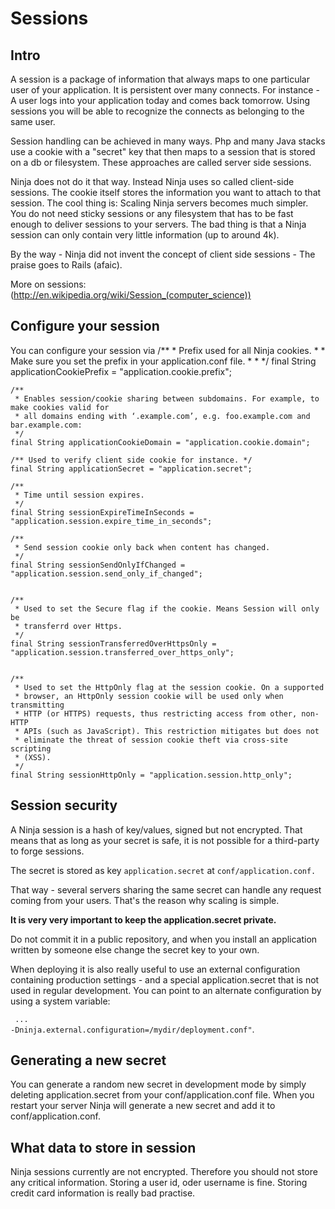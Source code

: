 Sessions
========

Intro
-----

A session is a package of information that always maps to one particular user of your application. 
It is persistent over many connects. For instance - A user logs into your application today 
and comes back tomorrow. Using sessions you will be able to recognize the connects as belonging to the
same user.

Session handling can be achieved in many ways. Php and many Java stacks use a cookie with a "secret" key
that then maps to a session that is stored on a db or filesystem. These approaches are called server side sessions.

Ninja does not do it that way. Instead Ninja uses so called client-side sessions. The cookie itself stores
the information you want to attach to that session. The cool thing is: Scaling Ninja servers becomes
much simpler. You do not need sticky sessions or any filesystem that has to be fast enough to
deliver sessions to your servers. The bad thing is that a Ninja session can only contain very little
information (up to around 4k).

By the way - Ninja did not invent the concept of client side sessions - The praise goes to Rails (afaic). 

More on sessions: (http://en.wikipedia.org/wiki/Session_(computer_science))


Configure your session
----------------------

 You can configure your session via 
    /**
     * Prefix used for all Ninja cookies.
     * 
     * Make sure you set the prefix in your application.conf file.
     * 
     * */
    final String applicationCookiePrefix = "application.cookie.prefix";

    /**
     * Enables session/cookie sharing between subdomains. For example, to make cookies valid for
     * all domains ending with ‘.example.com’, e.g. foo.example.com and bar.example.com:
     */
    final String applicationCookieDomain = "application.cookie.domain";

    /** Used to verify client side cookie for instance. */
    final String applicationSecret = "application.secret";

    /**
     * Time until session expires.
     */
    final String sessionExpireTimeInSeconds = "application.session.expire_time_in_seconds";

    /**
     * Send session cookie only back when content has changed.
     */
    final String sessionSendOnlyIfChanged = "application.session.send_only_if_changed";


    /**
     * Used to set the Secure flag if the cookie. Means Session will only be
     * transferrd over Https.
     */
    final String sessionTransferredOverHttpsOnly = "application.session.transferred_over_https_only";


    /**
     * Used to set the HttpOnly flag at the session cookie. On a supported
     * browser, an HttpOnly session cookie will be used only when transmitting
     * HTTP (or HTTPS) requests, thus restricting access from other, non-HTTP
     * APIs (such as JavaScript). This restriction mitigates but does not
     * eliminate the threat of session cookie theft via cross-site scripting
     * (XSS).
     */
    final String sessionHttpOnly = "application.session.http_only";

Session security
----------------

A Ninja session is a hash of key/values, signed but not encrypted. 
That means that as long as your secret is safe, it is not possible for a third-party to forge sessions.

The secret is stored as key <code>application.secret</code> at <code>conf/application.conf.</code>

That way - several servers sharing the same secret can handle any request coming from your users. 
That's the reason why scaling is simple.

<strong>It is very very important to keep the application.secret private.</strong>

Do not commit it in a public repository, and when you install an application written by 
someone else change the secret key to your own. 

When deploying it is also really useful to use an external configuration containing production settings -
and a special application.secret that is not used in regular development. You can point to an alternate
configuration by using a system variable:

<code> ... -Dninja.external.configuration=/mydir/deployment.conf"</code>.


Generating a new secret
-----------------------

You can generate a random new secret in development mode by simply deleting application.secret from
your conf/application.conf file. When you restart your server Ninja will generate a new secret and 
add it to conf/application.conf.


What data to store in session
-----------------------------

Ninja sessions currently are not encrypted. Therefore you should not store any 
critical information. Storing a user id, oder username is fine. Storing
credit card information is really bad practise.


